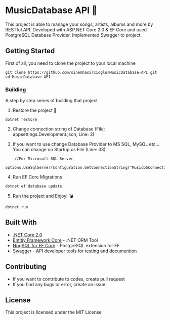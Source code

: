 # MusicDatabase API :musical_note:

This project is able to manage your songs, artists, albums and more by RESTful API. Developed with ASP.NET Core 2.0 &amp; EF Core and used PostgreSQL Database Provider. Implemented Swagger to project.

## Getting Started

First of all, you need to clone the project to your local machine

```
git clone https://github.com/sinemhasircioglu/MusicDatabase-API.git
cd MusicDatabase-API
```

### Building

A step by step series of building that project

1. Restore the project :hammer:

```
dotnet restore
```

2. Change connection string of Database (File: appsettings.Development.json, Line: 3)

3. If you want to use change Database Provider to MS SQL, MySQL etc... You can change on Startup.cs File (Line: 33)

```
    //For Microsoft SQL Server
    options.UseSqlServer(Configuration.GetConnectionString("MusicDbConnectionString"));
```

4. Run EF Core Migrations

```
dotnet ef database update
```

5. Run the project and Enjoy! :bomb:

```
dotnet run
```

## Built With

* [.NET Core 2.0](https://www.microsoft.com/net/) 
* [Entitiy Framework Core](https://docs.microsoft.com/en-us/ef/core/) - .NET ORM Tool
* [NpgSQL for EF Core](http://www.npgsql.org/efcore/) - PostgreSQL extension for EF 
* [Swagger](https://swagger.io/) - API developer tools for testing and documention

## Contributing

* If you want to contribute to codes, create pull request
* If you find any bugs or error, create an issue

## License

This project is licensed under the MIT License
